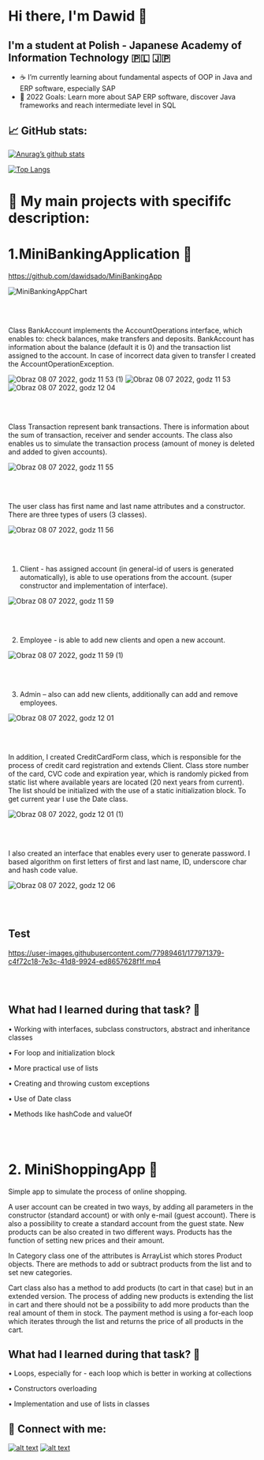 # Hi there, I'm Dawid 👋

## I'm a student at Polish - Japanese Academy of Information Technology 🇵🇱 🇯🇵

- ☕ I’m currently learning about fundamental aspects of OOP in Java and ERP software, especially SAP
- 💫 2022 Goals: Learn more about SAP ERP software, discover Java frameworks and reach intermediate level in SQL


##  📈 GitHub stats:

[![Anurag’s github stats](https://github-readme-stats.vercel.app/api?username=dawidsado)](https://github.com/dawidsado)

[![Top Langs](https://github-readme-stats.vercel.app/api/top-langs/?username=dawidsado&layout=compact)](https://github.com/dawidsado)


# 📁 My main projects with specififc description:

# 1.MiniBankingApplication 🏦
https://github.com/dawidsado/MiniBankingApp

<!-- Based on excercise from programming classes in second semester -->

![MiniBankingAppChart](https://user-images.githubusercontent.com/77989461/177208582-0e667eb9-f895-4f19-858c-8cc022940d70.png)

<br></br>

Class BankAccount implements the AccountOperations interface, which enables to: check balances, make transfers and deposits. 
BankAccount has information about the balance (default it is 0) and the transaction list assigned to the account.
In case of incorrect data given to transfer I created the AccountOperationException.

![Obraz 08 07 2022, godz  11 53 (1)](https://user-images.githubusercontent.com/77989461/177967188-64ac0476-2a19-4f6f-97e9-c5d5e49f8fdb.jpg)
![Obraz 08 07 2022, godz  11 53](https://user-images.githubusercontent.com/77989461/177967198-f729a137-e9de-4089-bef1-f4fd1b3c8d4d.jpg)
![Obraz 08 07 2022, godz  12 04](https://user-images.githubusercontent.com/77989461/177969849-0c023b27-9904-42ed-89b3-314d1ef1807f.jpg)

<br></br>

Class Transaction represent bank transactions. There is information about the sum of transaction, receiver and sender accounts. The class also enables us to simulate the transaction process (amount of money is deleted and added to given accounts). 

![Obraz 08 07 2022, godz  11 55](https://user-images.githubusercontent.com/77989461/177967645-4eadf490-4cdf-4be9-b355-90f475deb7f7.jpg)

<br></br>

The user class has first name and last name attributes and a constructor.
There are three types of users (3 classes).

![Obraz 08 07 2022, godz  11 56](https://user-images.githubusercontent.com/77989461/177967652-8be457af-9df8-4c34-a76d-63bc5597b0ac.jpg)

<br></br>

1.	Client - has assigned account (in general-id of users is generated automatically), is able to use operations from the account. (super constructor and implementation of interface).

![Obraz 08 07 2022, godz  11 59](https://user-images.githubusercontent.com/77989461/177968129-faa432ed-f54a-4448-8261-74b7ebeec851.jpg)

<br></br>

2.	 Employee - is able to add new clients and open a new account.

![Obraz 08 07 2022, godz  11 59 (1)](https://user-images.githubusercontent.com/77989461/177968144-4ddd69c7-09f6-4fbf-bd82-643d6f11d8d6.jpg)

<br></br>

3.	 Admin – also can add new clients, additionally can add and remove employees.

![Obraz 08 07 2022, godz  12 01](https://user-images.githubusercontent.com/77989461/177968777-80a2608c-def1-4712-8682-10e8529e10e6.jpg)

<br></br>

In addition, I created CreditCardForm class, which is responsible for the process of credit card registration and extends Client. Class store number of the card, CVC code and expiration year, which is randomly picked from static list where available years are located (20 next years from current). The list should be initialized with the use of a static initialization block. To get current year I use the Date class. 

![Obraz 08 07 2022, godz  12 01 (1)](https://user-images.githubusercontent.com/77989461/177968855-360222eb-5bfd-44f6-8355-42951ce321ec.jpg)

<br></br>

I also created an interface that enables every user to generate password. I based algorithm on  first letters of first and last name,  ID, underscore char and hash code value.

![Obraz 08 07 2022, godz  12 06](https://user-images.githubusercontent.com/77989461/177970865-1a1bcb82-a491-4fec-bfe7-32c4890f5214.jpg)

<br></br>

## Test

https://user-images.githubusercontent.com/77989461/177971379-c4f72c18-7e3c-41d8-9924-ed8657628f1f.mp4

<br></br>

## What had I learned during that task? 🤔

•	Working with interfaces, subclass constructors, abstract and inheritance classes

•	For loop and initialization block

•	More practical use of lists

•	Creating and throwing custom exceptions

•	Use of Date class

•	Methods like hashCode and valueOf

<br></br>

# 2. MiniShoppingApp 🛒

<!-- Also based on excercise from programming classes in second semester -->

Simple app to simulate the process of online shopping. 

A user account can be created in two ways, by adding all parameters in the constructor (standard account) or with only e-mail (guest account). There is also a possibility to create a standard account from the guest state. New products can be also created in two different ways. Products has the function of setting new prices and their amount.

In Category  class one of the attributes is ArrayList which stores Product objects. There are methods to add or subtract products from the list and to set new categories.

Cart class also has a method to add products (to cart in that case) but in an extended version. The process of adding new products is extending the list in cart and there should not be a possibility to add more products than the real amount of them in stock. The payment method is using a for-each loop which iterates through the list and returns the price of all products in the cart.

## What had I learned during that task? 🤔

•	Loops, especially for - each loop which is better in working at collections

•	Constructors overloading

•	Implementation and use of lists in classes




##  🤝 Connect with me:

[![alt text][1.1]][1]
[![alt text][2.1]][2]

[1.1]: https://user-images.githubusercontent.com/77989461/175812672-192d6cac-f990-4d13-bcf0-4f319a531350.png (linkedin icon)
[1]: https://www.linkedin.com/in/dawid-sadownik-429468236/
[2.1]: https://cdn-icons-png.flaticon.com/512/1409/1409946.png (instagram icon)
[2]: https://www.instagram.com/dawidsado_/
